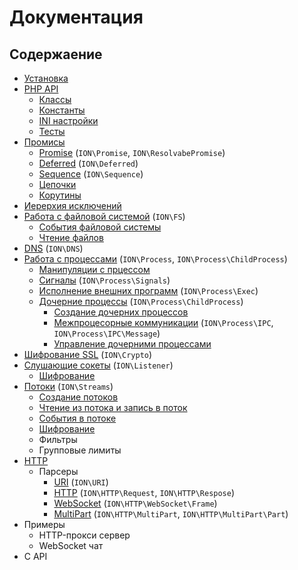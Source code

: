 Документация
====

## Содержаение

* [Установка](./install.md)
* [PHP API](./../../stubs/)
    * [Классы](./../../stubs/classes/)
    * [Константы](./../../stubs/constants.php)
    * [INI настройки](./../../stubs/ION.ini)
    * [Тесты](./../../tests/cases/)
* [Промисы](./promisor.md)
    * [Promise](./promisor.md#promise) (`ION\Promise`, `ION\ResolvabePromise`)
    * [Deferred](./promisor.md#deferred) (`ION\Deferred`)
    * [Sequence](./promisor.md#sequence) (`ION\Sequence`)
    * [Цепочки](./promisor.md#Цепочки)
    * [Корутины](./promisor.md#Корутины)
* [Иерерхия исключений](./exceptions.md)
* [Работа с файловой системой](./fs.md) (`ION\FS`)
    * [События файловой системы](./fs.md#События-файловой-системы)
    * [Чтение файлов](./fs.md#Чтение-файлов)
* [DNS](./dns.md) (`ION\DNS`)
* [Работа с процессами](./process.md) (`ION\Process`, `ION\Process\ChildProcess`)
    * [Манипуляции с прцессом](./process.md#work)
    * [Сигналы](./process.md#signals) (`ION\Process\Signals`)
    * [Исполнение внешних программ](./process.md#Исполнение-внешних-программ) (`ION\Process\Exec`)
    * [Дочерние процессы](./process.md#Дочерние-процессы) (`ION\Process\ChildProcess`)
        * [Создание дочерних процессов](./process.md#Создание-дочерних-процессов)
        * [Межпроцесорные коммуникации](./process.md#Межпроцессное-взаимодействие) (`ION\Process\IPC`, `ION\Process\IPC\Message`)
        * [Управление дочерними процессами](./process.md#childs)
* [Шифрование SSL](./crypto.md) (`ION\Crypto`)
* [Слушающие сокеты](./listener.md) (`ION\Listener`)
    * [Шифрование](./listener.md#Шифрование)
* [Потоки](./streams.md) (`ION\Streams`)
    * [Создание потоков](./streams.md)
    * [Чтение из потока и запись в поток](./streams.md)
    * [События в потоке](./streams.md)
    * [Шифрование](./streams.md)
    * Фильтры
    * Групповые лимиты
* [HTTP](./http.md)
    * Парсеры
        * [URI](./http.md) (`ION\URI`)
        * [HTTP](./http.md) (`ION\HTTP\Request`, `ION\HTTP\Respose`)
        * [WebSocket](./http.md) (`ION\HTTP\WebSocket\Frame`)
        * [MultiPart](./http.md) (`ION\HTTP\MultiPart`, `ION\HTTP\MultiPart\Part`)
* Примеры
    * HTTP-прокси сервер
    * WebSocket чат 
* C API